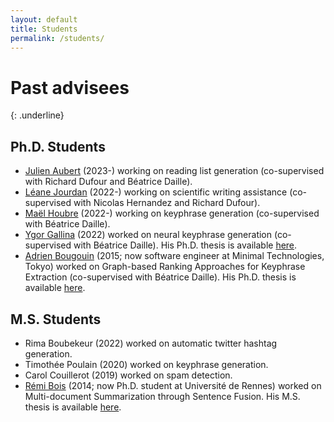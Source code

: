 ```yaml
---
layout: default
title: Students
permalink: /students/
---
```


# Past advisees
{: .underline}

## Ph.D. Students

- [Julien Aubert](https://github.com/jjbes) (2023-) working on reading list generation (co-supervised with Richard Dufour and Béatrice Daille).
- [Léane Jourdan](https://jourdanl.github.io/) (2022-) working on scientific writing assistance (co-supervised with Nicolas Hernandez and Richard Dufour).
- [Maël Houbre](https://mhoubre.github.io/) (2022-) working on keyphrase generation (co-supervised with Béatrice Daille).
- [Ygor Gallina](https://github.com/ra1nbowpill) (2022) worked on neural keyphrase generation (co-supervised with Béatrice Daille). His Ph.D. thesis is available [here](/data/students/phd_thesis_ygor-gallina.pdf).
- [Adrien Bougouin](http://adrien-bougouin.github.io/) (2015; now software engineer at Minimal Technologies, Tokyo) worked on Graph-based Ranking Approaches for Keyphrase Extraction (co-supervised with Béatrice Daille). His Ph.D. thesis is available [here](/data/students/phd_thesis_adrien-bougouin.pdf).

## M.S. Students

- Rima Boubekeur (2022) worked on automatic twitter hashtag generation.
- Timothée Poulain (2020) worked on keyphrase generation.
- Carol Couillerot (2019) worked on spam detection.
- [Rémi Bois](https://github.com/sildar) (2014; now Ph.D. student at Université de Rennes) worked on Multi-document Summarization through Sentence Fusion. His M.S. thesis is available [here](/data/students/m2_thesis_remi-bois.pdf).